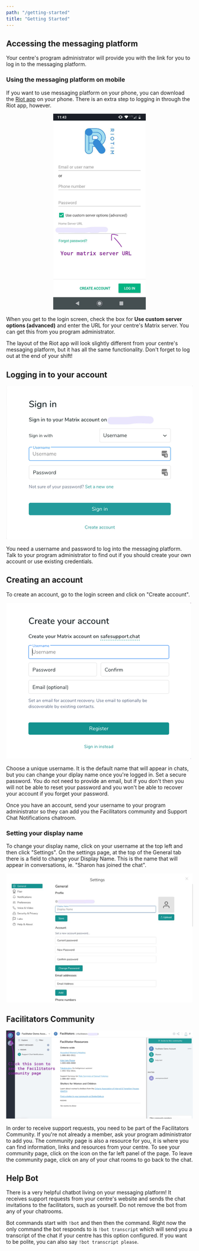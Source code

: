 ```yaml
---
path: "/getting-started"
title: "Getting Started"
---
```


## Accessing the messaging platform

Your centre's program administrator will provide you with the link for you to log in to the messaging platform.

### Using the messaging platform on mobile

If you want to use messaging platform on your phone, you can download the [Riot app](https://about.riot.im/) on your phone. There is an extra step to logging in through the Riot app, however.

<p align="center">
<img src="/images/riot-login.jpg" width="250" alt="Mobile app login screen" />
</p>

When you get to the login screen, check the box for **Use custom server options (advanced)** and enter the URL for your centre's Matrix server. You can get this from you program administrator.

The layout of the Riot app will look slightly different from your centre's messaging platform, but it has all the same functionality. Don't forget to log out at the end of your shift!

## Logging in to your account

![Login page](/images/login-screen.jpg)

You need a username and password to log into the messaging platform. Talk to your program administrator to find out if you should create your own account or use existing credentials.

## Creating an account

To create an account, go to the login screen and click on "Create account".

![Account creation page](/images/create-account-screen.png)

Choose a unique username. It is the default name that will appear in chats, but you can change your diplay name once you're logged in. Set a secure password. You do not need to provide an email, but if you don't then you will not be able to reset your password and you won't be able to recover your account if you forget your password.

Once you have an account, send your username to your program administrator so they can add you the Facilitators community and Support Chat Notifications chatroom.

### Setting your display name

To change your display name, click on your username at the top left and then click "Settings". On the settings page, at the top of the General tab there is a field to change your Display Name. This is the name that will appear in conversations, ie. "Sharon has joined the chat".

![Display name field in account settings](/images/display-name.jpg)

## Facilitators Community

![Facilitators Community page](/images/community-page.jpg)

In order to receive support requests, you need to be part of the Facilitators Community. If you're not already a member, ask your program administrator to add you. The community page is also a resource for you, it is where you can find information, links and resources from your centre. To see your community page, click on the icon on the far left panel of the page. To leave the community page, click on any of your chat rooms to go back to the chat.

## Help Bot

There is a very helpful chatbot living on your messaging platform! It receives support requests from your centre's website and sends the chat invitations to the facilitators, such as yourself. Do not remove the bot from any of your chatrooms.

Bot commands start with `!bot` and then then the command. Right now the only command the bot responds to is `!bot transcript` which will send you a transcript of the chat if your centre has this option configured. If you want to be polite, you can also say `!bot transcript please`.